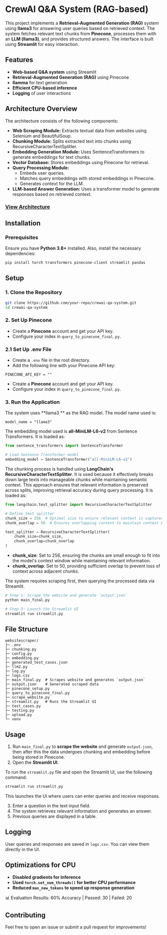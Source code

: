 # CrewAI Q&A System (RAG-based)

This project implements a **Retrieval-Augmented Generation (RAG)** system using **llama3** for answering user queries based on retrieved context. The system fetches relevant text chunks from **Pinecone**, processes them with an **LLM (llama3)**, and provides structured answers. The interface is built using **Streamlit** for easy interaction.

## Features

- **Web-based Q&A system** using Streamlit
- **Retrieval-Augmented Generation (RAG)** using Pinecone
- **llamma** for text generation
- **Efficient CPU-based inference**
- **Logging** of user interactions

## Architecture Overview

The architecture consists of the following components:

- **Web Scraping Module:** Extracts textual data from websites using Selenium and BeautifulSoup.
- **Chunking Module:** Splits extracted text into chunks using RecursiveCharacterTextSplitter.
- **Embedding Generation Module:** Uses SentenceTransformers to generate embeddings for text chunks.
- **Vector Database:** Stores embeddings using Pinecone for retrieval.
- **Query Processing Module:**
    - Embeds user queries.
    - Matches query embeddings with stored embeddings in Pinecone.
    - Generates context for the LLM.
- **LLM-based Answer Generation:** Uses a transformer model to generate responses based on retrieved context.

### [View Architecture](https://drive.google.com/file/d/1C4y46qnUudbCHrfRpXOzga61xkrnRm1V/view?usp=sharing)

## Installation

### Prerequisites

Ensure you have **Python 3.8+** installed. Also, install the necessary dependencies:

```bash
pip install torch transformers pinecone-client streamlit pandas
```

## Setup

### 1. Clone the Repository

```bash
git clone https://github.com/your-repo/crewai-qa-system.git
cd crewai-qa-system
```

### 2. Set Up Pinecone

- Create a **Pinecone** account and get your API key.
- Configure your index in `query_to_pinecone_final.py`.

### 2.1 Set Up .env File

- Create a `.env` file in the root directory.
- Add the following line with your Pinecone API key:

```
PINECONE_API_KEY = ""
```

- Create a **Pinecone** account and get your API key.
- Configure your index in `query_to_pinecone_final.py`.

### 3. Run the Application

The system uses **llama3 ** as the RAG model. The model name used is:

```
model_name = "llama3"
```

The embedding model used is **all-MiniLM-L6-v2** from Sentence Transformers. It is loaded as:

```python
from sentence_transformers import SentenceTransformer

# Load Sentence Transformer model
embedding_model = SentenceTransformer("all-MiniLM-L6-v2")
```

The chunking process is handled using **LangChain's RecursiveCharacterTextSplitter**. It is used because it effectively breaks down large texts into manageable chunks while maintaining semantic context. This approach ensures that relevant information is preserved across splits, improving retrieval accuracy during query processing. It is loaded as:

```python
from langchain.text_splitter import RecursiveCharacterTextSplitter

# Define text splitter
chunk_size = 256  # Optimal size to ensure relevant context is captured without exceeding token limits
chunk_overlap = 50  # Ensures overlapping content to maintain context between chunks

text_splitter = RecursiveCharacterTextSplitter(
    chunk_size=chunk_size,
    chunk_overlap=chunk_overlap
)
```

- **chunk\_size**: Set to 256, ensuring the chunks are small enough to fit into the model's context window while maintaining relevant information.
- **chunk\_overlap**: Set to 50, providing sufficient overlap to prevent loss of context across adjacent chunks.

The system requires scraping first, then querying the processed data via Streamlit.

```bash
# Step 1: Scrape the website and generate `output.json`
python main_final.py

# Step 3: Launch the Streamlit UI
streamlit run streamlit.py
```

## File Structure

```
websitescraper/
├─ .env
├─ chunking.py
├─ config.py
├─ embedding.py
├─ generated_test_cases.json
├─ llm2.py
├─ log.py
├─ logs.csv
├─ main_final.py  # Scrapes website and generates `output.json`
├─ output.json    # Generated scraped data
├─ pinecone_setup.py
├─ query_to_pinecone_final.py
├─ scrape_website.py
├─ streamlit.py   # Runs the Streamlit UI
├─ test_cases.py
├─ testing.py
├─ upload.py
└─ venv
```

## Usage

1. Run `main_final.py` to **scrape the website** and generate `output.json`, then after this the data undergoes chunking and embedding before being stored in Pinecone.
2. Open the **Streamlit UI**.

To run the `streamlit.py` file and open the Streamlit UI, use the following command:

```bash
streamlit run streamlit.py
```

This launches the UI where users can enter queries and receive responses.

3. Enter a question in the text input field.
4. The system retrieves relevant information and generates an answer.
5. Previous queries are displayed in a table.

## Logging

User queries and responses are saved in `logs.csv`. You can view them directly in the UI.

## Optimizations for CPU

- **Disabled gradients for inference**
- **Used ********`torch.set_num_threads()`******** for better CPU performance**
- **Reduced ********`max_new_tokens`******** to speed up response generation**

📊 Evaluation Results: 60% Accuracy | Passed: 30 | Failed: 20

## Contributing

Feel free to open an issue or submit a pull request for improvements!



